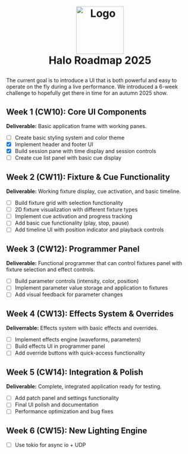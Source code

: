 <!-- LOGO -->
<h1>
<p align="center">
  <img src="https://github.com/user-attachments/assets/66b08c09-defc-464e-a2d3-c734d92da5da" alt="Logo" width="128">
  <br>Halo Roadmap 2025
</h1>
</p>

The current goal is to introduce a UI that is both powerful and easy to operate on the fly during a live performance.
We introduced a 6-week challenge to hopefully get there in time for an autumn 2025 show.

## Week 1 (CW10): Core UI Components

**Deliverable:** Basic application frame with working panes.

- [ ] Create basic styling system and color theme
- [x] Implement header and footer UI
- [x] Build session pane with time display and session controls
- [ ] Create cue list panel with basic cue display

## Week 2 (CW11): Fixture & Cue Functionality

**Deliverable:** Working fixture display, cue activation, and basic timeline.

- [ ] Build fixture grid with selection functionality
- [ ] 2D fixture visualization with different fixture types
- [ ] Implement cue activation and progress tracking
- [ ] Add basic cue functionality (play, stop, pause)
- [ ] Add timeline UI with position indicator and playback controls

## Week 3 (CW12): Programmer Panel

**Deliverable:** Functional programmer that can control fixtures panel with fixture selection and effect controls.

- [ ] Build parameter controls (intensity, color, position)
- [ ] Implement parameter value storage and application to fixtures
- [ ] Add visual feedback for parameter changes

## Week 4 (CW13): Effects System & Overrides

**Deliverrable:** Effects system with basic effects and overrides.

- [ ] Implement effects engine (waveforms, parameters)
- [ ] Build effects UI in programmer panel
- [ ] Add override buttons with quick-access functionality

## Week 5 (CW14): Integration & Polish

**Deliverable:** Complete, integrated application ready for testing.

- [ ] Add patch panel and settings functionality
- [ ] Final UI polish and documentation
- [ ] Performance optimization and bug fixes

## Week 6 (CW15): New Lighting Engine

- [ ] Use tokio for async io + UDP
